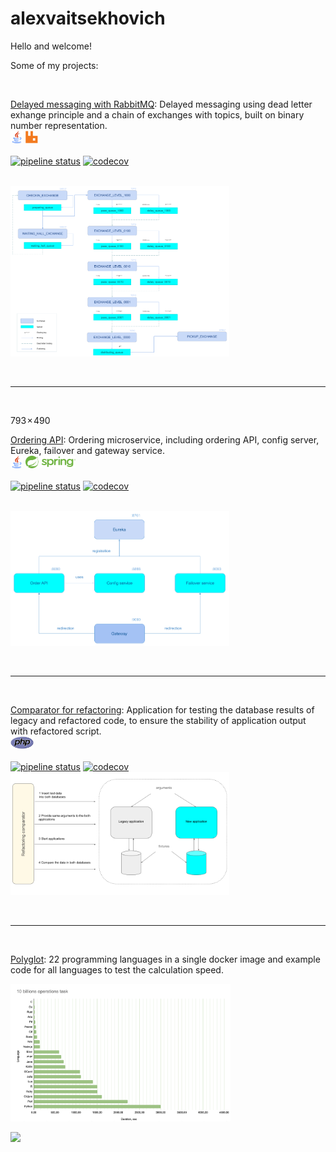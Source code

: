 # alexvaitsekhovich

Hello and welcome! 

Some of my projects:

<br>

[Delayed messaging with RabbitMQ](https://github.com/alexvaitsekhovich/rabbitmq-delayed-messaging):
Delayed messaging using dead letter exhange principle and a chain of exchanges with topics, built on binary number representation. 
<br>
<img src="https://github.com/alexvaitsekhovich/images/blob/main/java.png" width="20" height="20" alt="Java">
<img src="https://github.com/alexvaitsekhovich/images/blob/main/rabbit.png" width="20" height="20" alt="RabbitMQ">
<br><br>
[![pipeline status](https://gitlab.com/alex.vaitsekhovich/rabbitmq-delayed-messaging/badges/master/pipeline.svg)](https://gitlab.com/alex.vaitsekhovich/rabbitmq-delayed-messaging/pipelines) 
[![codecov](https://codecov.io/gh/alexvaitsekhovich/rabbitmq-delayed-messaging/branch/master/graph/badge.svg)](https://codecov.io/gh/alexvaitsekhovich/rabbitmq-delayed-messaging)

<br>
<a href="https://github.com/alexvaitsekhovich/rabbitmq-delayed-messaging"><img src="https://github.com/alexvaitsekhovich/images/blob/main/mqdelay.png" width="350" height="273" alt="MQ-delay"></a>

<br><hr><br>

793 × 490

[Ordering API](https://github.com/alexvaitsekhovich/ordering-ms-starter):
Ordering microservice, including ordering API, config server, Eureka, failover and gateway service.
<br>
<img src="https://github.com/alexvaitsekhovich/images/blob/main/java.png" width="20" height="20" alt="Java">
<img src="https://github.com/alexvaitsekhovich/images/blob/main/spring.png" width="80" height="20" alt="RabbitMQ">
<br><br>
[![pipeline status](https://gitlab.com/alex.vaitsekhovich/order-api/badges/master/pipeline.svg)](https://gitlab.com/alex.vaitsekhovich/order-api//pipelines)
[![codecov](https://codecov.io/gh/alexvaitsekhovich/order-api/branch/master/graph/badge.svg)](https://codecov.io/gh/alexvaitsekhovich/order-api)

<br>
<a href="https://github.com/alexvaitsekhovich/ordering-ms-starter"><img src="https://github.com/alexvaitsekhovich/images/blob/main/ordering-ms.png" width="350" height="216" alt="MQ-delay"></a>

<br><hr><br>

[Comparator for refactoring](https://github.com/alexvaitsekhovich/refactoring_comparator):
Application for testing the database results of legacy and refactored code, to ensure the stability of application output with refactored script. 
<br>
<img src="https://github.com/alexvaitsekhovich/images/blob/main/php.png" width="37" height="20" alt="Php">
<br><br>
[![pipeline status](https://gitlab.com/alex.vaitsekhovich/refactoring_comparator/badges/main/pipeline.svg)](https://gitlab.com/alex.vaitsekhovich/refactoring_comparator/pipelines) 
[![codecov](https://codecov.io/gh/alexvaitsekhovich/refactoring_comparator/branch/main/graph/badge.svg)](https://codecov.io/gh/alexvaitsekhovich/refactoring_comparator)
<br>
<a href="https://github.com/alexvaitsekhovich/refactoring_comparator"><img src="https://github.com/alexvaitsekhovich/images/blob/main/rcomparator.png" width="350" height="197" alt="Refactoring comparator"></a>

<br><hr><br>

[Polyglot](https://github.com/alexvaitsekhovich/polyglot):
22 programming languages in a single docker image and example code for all languages to test the calculation speed.

<a href="https://github.com/alexvaitsekhovich/polyglot"><img src="https://raw.githubusercontent.com/alexvaitsekhovich/polyglot/master/img/Speed.png" width="352" height="220" alt="Polyglot"></a>





![](https://visitor-badge.glitch.me/badge?page_id=alexvaitsekhovich.alexvaitsekhovich)
